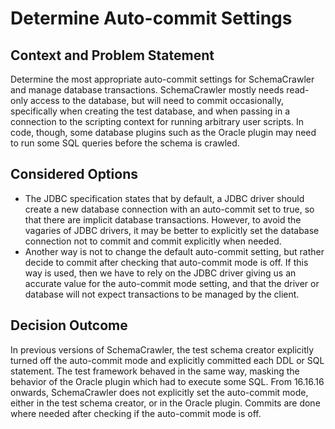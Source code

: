 # Determine Auto-commit Settings

## Context and Problem Statement

Determine the most appropriate auto-commit settings for SchemaCrawler and manage database transactions. SchemaCrawler mostly needs read-only access to the database, but will need to commit occasionally, specifically when creating the test database, and when passing in a connection to the scripting context for running arbitrary user scripts. In code, though, some database plugins such as the Oracle plugin may need to run some SQL queries before the schema is crawled.


## Considered Options

- The JDBC specification states that by default, a JDBC driver should create a new database connection with an auto-commit set to true, so that there are implicit database transactions. However, to avoid the vagaries of JDBC drivers, it may be better to explicitly set the database connection not to commit and commit explicitly when needed.
- Another way is not to change the default auto-commit setting, but rather decide to commit after checking that auto-commit mode is off. If this way is used, then we have to rely on the JDBC driver giving us an accurate value for the auto-commit mode setting, and that the driver or database will not expect transactions to be managed by the client.


## Decision Outcome

In previous versions of SchemaCrawler, the test schema creator explicitly turned off the auto-commit mode and explicitly committed each DDL or SQL statement. The test framework behaved in the same way, masking the behavior of the Oracle plugin which had to execute some SQL. From 16.16.16 onwards, SchemaCrawler does not explicitly set the auto-commit mode, either in the test schema creator, or in the Oracle plugin. Commits are done where needed after checking if the auto-commit mode is off.

